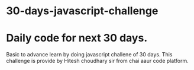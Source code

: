 # 30-days-javascript-challenge

# Daily code for next 30 days.

Basic to advance learn by doing javascript challene of 30 days.
This challenge is provide by Hitesh choudhary sir from chai aaur code platform.
